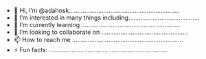 - 👋 Hi, I’m @adahosk................................................................
- 👀 I’m interested in many things including.........................................
- 🌱 I’m currently learning .........................................................
- 💞️ I’m looking to collaborate on ..................................................
- 📫 How to reach me ................................................................
- ⚡ Fun facts: .....................................................................
<!---.
adahosk/adahosk is a ✨ special ✨ repository because its `README.md` (this file) appears on your GitHub profile.
You can click the Preview link to take a look at your changes.
--->
